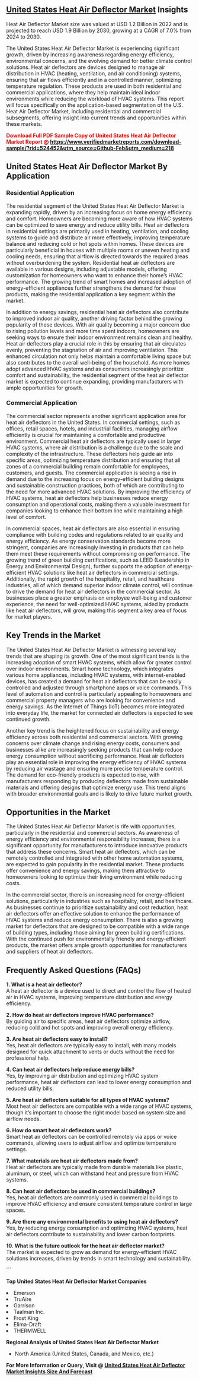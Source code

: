 <h2><a href="https://www.verifiedmarketreports.com/download-sample/?rid=524452&amp;utm_source=Github-Feb&amp;utm_medium=218" target="_blank">United States Heat Air Deflector Market</a> Insights</h2><p>Heat Air Deflector Market size was valued at USD 1.2 Billion in 2022 and is projected to reach USD 1.9 Billion by 2030, growing at a CAGR of 7.0% from 2024 to 2030.</p><p> <p>The United States Heat Air Deflector Market is experiencing significant growth, driven by increasing awareness regarding energy efficiency, environmental concerns, and the evolving demand for better climate control solutions. Heat air deflectors are devices designed to manage air distribution in HVAC (heating, ventilation, and air conditioning) systems, ensuring that air flows efficiently and in a controlled manner, optimizing temperature regulation. These products are used in both residential and commercial applications, where they help maintain ideal indoor environments while reducing the workload of HVAC systems. This report will focus specifically on the application-based segmentation of the U.S. Heat Air Deflector Market, including residential and commercial subsegments, offering insight into current trends and opportunities within these markets. <strong><p><span class=""><span style="color: #ff0000;"><strong>Download Full PDF Sample Copy of United States Heat Air Deflector Market Report</strong> @ </span><a href="https://www.verifiedmarketreports.com/download-sample/?rid=524452&amp;utm_source=Github-Feb&amp;utm_medium=218" target="_blank">https://www.verifiedmarketreports.com/download-sample/?rid=524452&amp;utm_source=Github-Feb&amp;utm_medium=218</a></span></p></strong></p> <h2>United States Heat Air Deflector Market By Application</h2> <h3>Residential Application</h3> <p>The residential segment of the United States Heat Air Deflector Market is expanding rapidly, driven by an increasing focus on home energy efficiency and comfort. Homeowners are becoming more aware of how HVAC systems can be optimized to save energy and reduce utility bills. Heat air deflectors in residential settings are primarily used in heating, ventilation, and cooling systems to guide and distribute air more effectively, improving temperature balance and reducing cold or hot spots within homes. These devices are particularly beneficial in houses with multiple rooms or uneven heating and cooling needs, ensuring that airflow is directed towards the required areas without overburdening the system. Residential heat air deflectors are available in various designs, including adjustable models, offering customization for homeowners who want to enhance their home’s HVAC performance. The growing trend of smart homes and increased adoption of energy-efficient appliances further strengthens the demand for these products, making the residential application a key segment within the market.</p> <p>In addition to energy savings, residential heat air deflectors also contribute to improved indoor air quality, another driving factor behind the growing popularity of these devices. With air quality becoming a major concern due to rising pollution levels and more time spent indoors, homeowners are seeking ways to ensure their indoor environment remains clean and healthy. Heat air deflectors play a crucial role in this by ensuring that air circulates evenly, preventing the stagnation of air and improving ventilation. This enhanced circulation not only helps maintain a comfortable living space but also contributes to the overall well-being of the household. As more homes adopt advanced HVAC systems and as consumers increasingly prioritize comfort and sustainability, the residential segment of the heat air deflector market is expected to continue expanding, providing manufacturers with ample opportunities for growth.</p> <h3>Commercial Application</h3> <p>The commercial sector represents another significant application area for heat air deflectors in the United States. In commercial settings, such as offices, retail spaces, hotels, and industrial facilities, managing airflow efficiently is crucial for maintaining a comfortable and productive environment. Commercial heat air deflectors are typically used in larger HVAC systems, where air distribution is a challenge due to the scale and complexity of the infrastructure. These deflectors help guide air into specific areas, optimizing temperature distribution and ensuring that all zones of a commercial building remain comfortable for employees, customers, and guests. The commercial application is seeing a rise in demand due to the increasing focus on energy-efficient building designs and sustainable construction practices, both of which are contributing to the need for more advanced HVAC solutions. By improving the efficiency of HVAC systems, heat air deflectors help businesses reduce energy consumption and operational costs, making them a valuable investment for companies looking to enhance their bottom line while maintaining a high level of comfort.</p> <p>In commercial spaces, heat air deflectors are also essential in ensuring compliance with building codes and regulations related to air quality and energy efficiency. As energy conservation standards become more stringent, companies are increasingly investing in products that can help them meet these requirements without compromising on performance. The growing trend of green building certifications, such as LEED (Leadership in Energy and Environmental Design), further supports the adoption of energy-efficient HVAC solutions like heat air deflectors in commercial settings. Additionally, the rapid growth of the hospitality, retail, and healthcare industries, all of which demand superior indoor climate control, will continue to drive the demand for heat air deflectors in the commercial sector. As businesses place a greater emphasis on employee well-being and customer experience, the need for well-optimized HVAC systems, aided by products like heat air deflectors, will grow, making this segment a key area of focus for market players.</p> <h2>Key Trends in the Market</h2> <p>The United States Heat Air Deflector Market is witnessing several key trends that are shaping its growth. One of the most significant trends is the increasing adoption of smart HVAC systems, which allow for greater control over indoor environments. Smart home technology, which integrates various home appliances, including HVAC systems, with internet-enabled devices, has created a demand for heat air deflectors that can be easily controlled and adjusted through smartphone apps or voice commands. This level of automation and control is particularly appealing to homeowners and commercial property managers who are looking for convenience and energy savings. As the Internet of Things (IoT) becomes more integrated into everyday life, the market for connected air deflectors is expected to see continued growth.</p> <p>Another key trend is the heightened focus on sustainability and energy efficiency across both residential and commercial sectors. With growing concerns over climate change and rising energy costs, consumers and businesses alike are increasingly seeking products that can help reduce energy consumption without sacrificing performance. Heat air deflectors play an essential role in improving the energy efficiency of HVAC systems by reducing air wastage and ensuring more precise temperature control. The demand for eco-friendly products is expected to rise, with manufacturers responding by producing deflectors made from sustainable materials and offering designs that optimize energy use. This trend aligns with broader environmental goals and is likely to drive future market growth.</p> <h2>Opportunities in the Market</h2> <p>The United States Heat Air Deflector Market is rife with opportunities, particularly in the residential and commercial sectors. As awareness of energy efficiency and environmental responsibility increases, there is a significant opportunity for manufacturers to introduce innovative products that address these concerns. Smart heat air deflectors, which can be remotely controlled and integrated with other home automation systems, are expected to gain popularity in the residential market. These products offer convenience and energy savings, making them attractive to homeowners looking to optimize their living environment while reducing costs.</p> <p>In the commercial sector, there is an increasing need for energy-efficient solutions, particularly in industries such as hospitality, retail, and healthcare. As businesses continue to prioritize sustainability and cost reduction, heat air deflectors offer an effective solution to enhance the performance of HVAC systems and reduce energy consumption. There is also a growing market for deflectors that are designed to be compatible with a wide range of building types, including those aiming for green building certifications. With the continued push for environmentally friendly and energy-efficient products, the market offers ample growth opportunities for manufacturers and suppliers of heat air deflectors.</p> <h2>Frequently Asked Questions (FAQs)</h2> <p><strong>1. What is a heat air deflector?</strong><br>A heat air deflector is a device used to direct and control the flow of heated air in HVAC systems, improving temperature distribution and energy efficiency.</p> <p><strong>2. How do heat air deflectors improve HVAC performance?</strong><br>By guiding air to specific areas, heat air deflectors optimize airflow, reducing cold and hot spots and improving overall energy efficiency.</p> <p><strong>3. Are heat air deflectors easy to install?</strong><br>Yes, heat air deflectors are typically easy to install, with many models designed for quick attachment to vents or ducts without the need for professional help.</p> <p><strong>4. Can heat air deflectors help reduce energy bills?</strong><br>Yes, by improving air distribution and optimizing HVAC system performance, heat air deflectors can lead to lower energy consumption and reduced utility bills.</p> <p><strong>5. Are heat air deflectors suitable for all types of HVAC systems?</strong><br>Most heat air deflectors are compatible with a wide range of HVAC systems, though it’s important to choose the right model based on system size and airflow needs.</p> <p><strong>6. How do smart heat air deflectors work?</strong><br>Smart heat air deflectors can be controlled remotely via apps or voice commands, allowing users to adjust airflow and optimize temperature settings.</p> <p><strong>7. What materials are heat air deflectors made from?</strong><br>Heat air deflectors are typically made from durable materials like plastic, aluminum, or steel, which can withstand heat and pressure from HVAC systems.</p> <p><strong>8. Can heat air deflectors be used in commercial buildings?</strong><br>Yes, heat air deflectors are commonly used in commercial buildings to improve HVAC efficiency and ensure consistent temperature control in large spaces.</p> <p><strong>9. Are there any environmental benefits to using heat air deflectors?</strong><br>Yes, by reducing energy consumption and optimizing HVAC systems, heat air deflectors contribute to sustainability and lower carbon footprints.</p> <p><strong>10. What is the future outlook for the heat air deflector market?</strong><br>The market is expected to grow as demand for energy-efficient HVAC solutions increases, driven by trends in smart technology and sustainability.</p> ```</p><p><strong>Top United States Heat Air Deflector Market Companies</strong></p><div data-test-id=""><p><li>Emerson</li><li> TruAire</li><li> Garrison</li><li> Taalman Inc.</li><li> Frost King</li><li> Elima-Draft</li><li> THERMWELL</li></p><div><strong>Regional Analysis of&nbsp;United States Heat Air Deflector Market</strong></div><ul><li dir="ltr"><p dir="ltr">North America&nbsp;(United States, Canada, and Mexico, etc.)</p></li></ul><p><strong>For More Information or Query, Visit @&nbsp;</strong><strong><a href="https://www.verifiedmarketreports.com/product/heat-air-deflector-market/?utm_source=Github-Feb&amp;utm_medium=218" target="_blank">United States Heat Air Deflector Market Insights Size And Forecast</a></strong></p></div>
